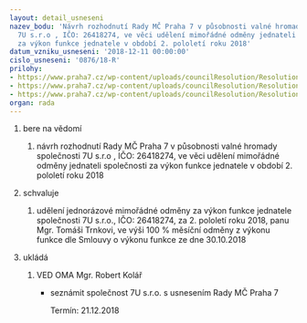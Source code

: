 ```yaml
---
layout: detail_usneseni
nazev_bodu: 'Návrh rozhodnutí Rady MČ Praha 7 v působnosti valné hromady společnosti
  7U s.r.o , IČO: 26418274, ve věci udělení mimořádné odměny jednateli společnosti
  za výkon funkce jednatele v období 2. pololetí roku 2018'
datum_vzniku_usneseni: '2018-12-11 00:00:00'
cislo_usneseni: '0876/18-R'
prilohy:
- https://www.praha7.cz/wp-content/uploads/councilResolution/Resolutions/30463/export/DZ~416113.docx
- https://www.praha7.cz/wp-content/uploads/councilResolution/Resolutions/30463/export/181030Smlouvaovykonufunkce~416112.pdf
- https://www.praha7.cz/wp-content/uploads/councilResolution/Resolutions/30463/export/export~416613.pdf
organ: rada
---
```

<ol id="urzList" class="urzList_view"><li id="" class="urzClass1"><span name="1">bere na vědomí</span><ol class="urzOlClass"><li style="text-align: left;" id="" class="urzClass2"><span><p>návrh rozhodnutí Rady MČ Praha 7 v působnosti valné hromady společnosti 7U s.r.o , IČO: 26418274, ve věci udělení mimořádné odměny jednateli společnosti za výkon funkce jednatele v období 2. pololetí roku 2018<br></p></span></li></ol></li><li id="" class="urzClass1"><span name="24">schvaluje</span><ol class="urzOlClass" id=""><li style="text-align: left;" id="" class="urzClass2"><span><p>udělení jednorázové mimořádné odměny za výkon funkce jednatele společnosti 7U s.r.o., IČO: 26418274, za 2. pololetí roku 2018, panu Mgr. Tomáši Trnkovi, ve výši 100 % měsíční odměny z výkonu funkce dle Smlouvy o výkonu funkce ze dne 30.10.2018<br></p></span></li></ol></li><li class="urzClass1" id="urzUkoly"><span name="1">ukládá</span><ol class="urzOlClass"><li class="urzClass2"><span><p>VED OMA Mgr. Robert Kolář</p></span><ul class="urzUlClass"><li class="urzClass3"><span><p>seznámit společnost 7U s.r.o. s usnesením Rady MČ Praha 7</p></span><span class="urzUkolTermin">  Termín:&nbsp;21.12.2018</span></li></ul></li></ol></li></ol>